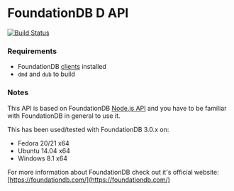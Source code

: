 # FoundationDB D API #

[![Build Status](https://api.travis-ci.org/GeorgeSapkin/fdb-d.png)](https://travis-ci.org/GeorgeSapkin/fdb-d)

### Requirements ###

* FoundationDB [clients](https://foundationdb.com/get) installed
* `dmd` and `dub` to build

### Notes ###

This API is based on FoundationDB [Node.js API](https://foundationdb.com/key-value-store/documentation/api-node.html) and you have to be familiar with FoundationDB in general to use it.

This has been used/tested with FoundationDB 3.0.x on:

* Fedora 20/21 x64
* Ubuntu 14.04 x64
* Windows 8.1 x64

For more information about FoundationDB check out it's official website: [https://foundationdb.com/](https://foundationdb.com/)
